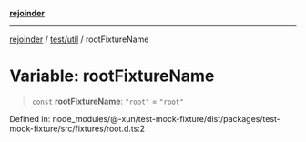 [**rejoinder**](../../../README.md)

***

[rejoinder](../../../README.md) / [test/util](../README.md) / rootFixtureName

# Variable: rootFixtureName

> `const` **rootFixtureName**: `"root"` = `"root"`

Defined in: node\_modules/@-xun/test-mock-fixture/dist/packages/test-mock-fixture/src/fixtures/root.d.ts:2
